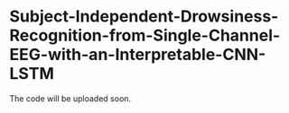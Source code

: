 # Subject-Independent-Drowsiness-Recognition-from-Single-Channel-EEG-with-an-Interpretable-CNN-LSTM
The code will be uploaded soon.
